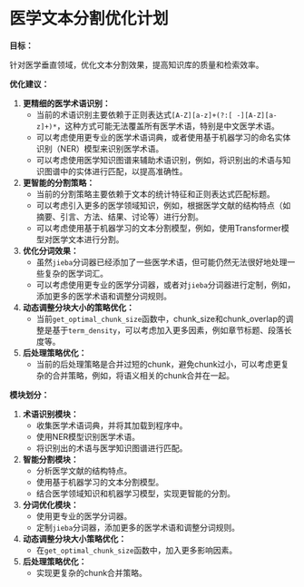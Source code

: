 # 医学文本分割优化计划

**目标：**

针对医学垂直领域，优化文本分割效果，提高知识库的质量和检索效率。

**优化建议：**

1.  **更精细的医学术语识别：**
    *   当前的术语识别主要依赖于正则表达式`[A-Z][a-z]+(?:[ -][A-Z][a-z]+)*`，这种方式可能无法覆盖所有医学术语，特别是中文医学术语。
    *   可以考虑使用更专业的医学术语词典，或者使用基于机器学习的命名实体识别（NER）模型来识别医学术语。
    *   可以考虑使用医学知识图谱来辅助术语识别，例如，将识别出的术语与知识图谱中的实体进行匹配，以提高准确性。
2.  **更智能的分割策略：**
    *   当前的分割策略主要依赖于文本的统计特征和正则表达式匹配标题。
    *   可以考虑引入更多的医学领域知识，例如，根据医学文献的结构特点（如摘要、引言、方法、结果、讨论等）进行分割。
    *   可以考虑使用基于机器学习的文本分割模型，例如，使用Transformer模型对医学文本进行分割。
3.  **优化分词效果：**
    *   虽然`jieba`分词器已经添加了一些医学术语，但可能仍然无法很好地处理一些复杂的医学词汇。
    *   可以考虑使用更专业的医学分词器，或者对`jieba`分词器进行定制，例如，添加更多的医学术语和调整分词规则。
4.  **动态调整分块大小的策略优化：**
    *   当前`get_optimal_chunk_size`函数中，chunk_size和chunk_overlap的调整是基于`term_density`，可以考虑加入更多因素，例如章节标题、段落长度等。
5.  **后处理策略优化：**
    *   当前的后处理策略是合并过短的chunk，避免chunk过小，可以考虑更复杂的合并策略，例如，将语义相关的chunk合并在一起。

**模块划分：**

1.  **术语识别模块：**
    *   收集医学术语词典，并将其加载到程序中。
    *   使用NER模型识别医学术语。
    *   将识别出的术语与医学知识图谱进行匹配。
2.  **智能分割模块：**
    *   分析医学文献的结构特点。
    *   使用基于机器学习的文本分割模型。
    *   结合医学领域知识和机器学习模型，实现更智能的分割。
3.  **分词优化模块：**
    *   使用更专业的医学分词器。
    *   定制`jieba`分词器，添加更多的医学术语和调整分词规则。
4.  **动态调整分块大小策略优化：**
    *   在`get_optimal_chunk_size`函数中，加入更多影响因素。
5.  **后处理策略优化：**
    *   实现更复杂的chunk合并策略。